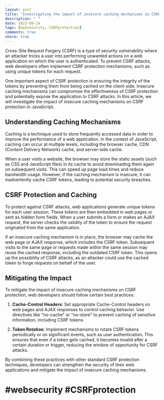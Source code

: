 ```yaml
---
layout: post
title: "Investigating the impact of insecure caching mechanisms on CSRF protection in JavaScript"
description: " "
date: 2023-09-14
tags: [websecurity, CSRFprotection]
comments: true
share: true
---
```


Cross-Site Request Forgery (CSRF) is a type of security vulnerability where an attacker tricks a user into performing unwanted actions on a web application on which the user is authenticated. To prevent CSRF attacks, web developers often implement CSRF protection mechanisms, such as using unique tokens for each request.

One important aspect of CSRF protection is ensuring the integrity of the tokens by preventing them from being cached on the client-side. Insecure caching mechanisms can compromise the effectiveness of CSRF protection and potentially expose the application to CSRF attacks. In this article, we will investigate the impact of insecure caching mechanisms on CSRF protection in JavaScript.

## Understanding Caching Mechanisms
Caching is a technique used to store frequently accessed data in order to improve the performance of a web application. In the context of JavaScript, caching can occur at multiple levels, including the browser cache, CDN (Content Delivery Network) cache, and server-side cache.

When a user visits a website, the browser may store the static assets (such as CSS and JavaScript files) in its cache to avoid downloading them again on subsequent visits. This can speed up page load times and reduce bandwidth usage. However, if the caching mechanism is insecure, it can inadvertently cache CSRF tokens, leading to potential security breaches.

## CSRF Protection and Caching
To protect against CSRF attacks, web applications generate unique tokens for each user session. These tokens are then embedded in web pages or sent as hidden form fields. When a user submits a form or makes an AJAX request, the server checks the validity of the token to ensure the request originated from the same application.

If an insecure caching mechanism is in place, the browser may cache the web page or AJAX response, which includes the CSRF token. Subsequent visits to the same page or requests made within the same session may reuse the cached response, including the outdated CSRF token. This opens up the possibility of CSRF attacks, as an attacker could use the cached token to forge requests on behalf of the user.

## Mitigating the Impact
To mitigate the impact of insecure caching mechanisms on CSRF protection, web developers should follow certain best practices:

1. **Cache-Control Headers**: Set appropriate Cache-Control headers on web pages and AJAX responses to control caching behavior. Use directives like "no-cache" or "no-store" to prevent caching of sensitive information, including CSRF tokens.

2. **Token Rotation**: Implement mechanisms to rotate CSRF tokens periodically or on significant events, such as user authentication. This ensures that even if a token gets cached, it becomes invalid after a certain duration or trigger, reducing the window of opportunity for CSRF attacks.

By combining these practices with other standard CSRF protection techniques, developers can strengthen the security of their web applications and mitigate the impact of insecure caching mechanisms.

# #websecurity #CSRFprotection